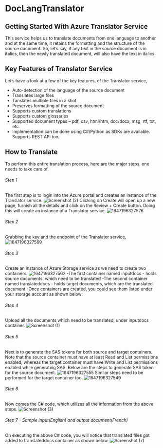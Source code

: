 # DocLangTranslator

## Getting Started With Azure Translator Service

This service helps us to translate documents from one language to another and at the same time, it retains the formatting and the structure of the source document. So, let’s say, if any text in the source document is in italics, then the newly translated document, will also have the text in italics.

## Key Features of Translator Service

Let’s have a look at a few of the key features, of the Translator service,

- Auto-detection of the language of the source document
- Translates large files
- Tanslates multiple files in a shot
- Preserves formatting of the source document
- Supports custom translations
- Supports custom glossaries
- Supported document types – pdf, csv, html/htm, doc/docx, msg, rtf, txt, etc.
- Implementation can be done using C#/Python as SDKs are available. Supports REST API too.

## How to Translate 

To perform this entire translation process, here are the major steps, one needs to take care of,

###### Step 1

The first step is to login into the Azure portal and creates an instance of the Translator service.
![Screenshot (2)](https://user-images.githubusercontent.com/73302381/158076385-329ca9ef-2bcf-4336-a842-2afeb6c0e993.png)
Clicking on Create will open up a new page, furnish all the details and click on the Review + Create button. Doing this will create an instance of a Translator service.
![1647196327576](https://user-images.githubusercontent.com/73302381/158074436-d3b6c30a-bf57-461a-9577-eeb5b9565283.jpg)

###### Step 2

Grabbing the key and the endpoint of the Translator service,
![1647196327569](https://user-images.githubusercontent.com/73302381/158074461-d5bffea0-2ceb-4c06-abd5-c7b54e401825.jpg)

###### Step 3

Create an instance of Azure Storage service as we need to create two containers.
![1647196327562](https://user-images.githubusercontent.com/73302381/158074510-15578501-70a8-4560-a0f5-b1c98ffee115.jpg)
-The first container named inputdocs - holds source documents, which need to be translated
-The second container named translateddocs - holds target documents, which are the translated document
-Once containers are created, you could see them listed under your storage account as shown below:

###### Step 4

Upload all the documents which need to be translated, under inputdocs container.
![Screenshot (1)](https://user-images.githubusercontent.com/73302381/158076372-38211f97-de63-4323-8681-50b509231ed9.png)

###### Step 5

Next is to generate the SAS tokens for both source and target containers. Note that the source container must have at least Read and List permissions enabled, whereas the target container must have Write and List permissions enabled while generating SAS. Below are the steps to generate SAS token for the source document.
![1647196327555](https://user-images.githubusercontent.com/73302381/158074549-f5c65af1-9182-44a9-b025-f0ab8184f0bb.jpg)
Similar steps need to be performed for the target container too.
![1647196327549](https://user-images.githubusercontent.com/73302381/158074601-a2a80e0d-6ea6-401d-8857-0d10ac52d182.jpg)

###### Step 6

Now comes the C# code, which utilizes all the information from the above steps.
![Screenshot (3)](https://user-images.githubusercontent.com/73302381/158076457-ee3018f2-c1a6-4cfb-8378-6bfa9fe573b2.png)

###### Step 7 - Sample input(English) and output document(French)

On executing the above C# code, you will notice that translated files got added to translateddocs container as shown below.
![Screenshot (7)](https://user-images.githubusercontent.com/73302381/158076481-264f0c23-f127-43bb-bdc7-2768b9daad95.png)

